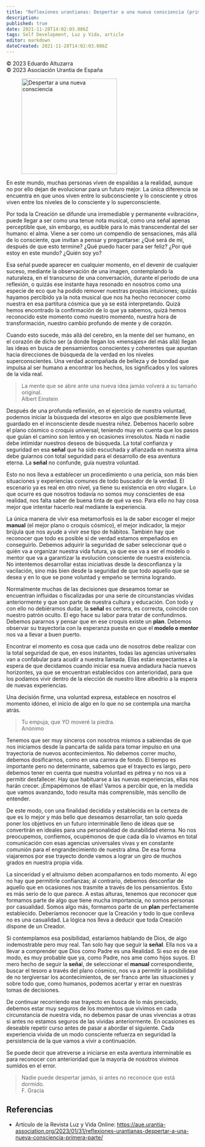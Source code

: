 ```yaml
---
title: "Reflexiones urantianas: Despertar a una nueva consciencia (primera parte)"
description: 
published: true
date: 2021-11-28T14:02:03.086Z
tags: Self Development, Luz y Vida, article
editor: markdown
dateCreated: 2021-11-28T14:02:03.086Z
---
```


<p class="v-card v-sheet theme--light grey lighten-3 px-2">© 2023 Eduardo Altuzarra<br>© 2023 Asociación Urantia de España</p>

<figure id="Figure_11" class="image urantiapedia image-style-align-left">
<img src="../../../output/wikijs/image/article/Luz_y_Vida/LyV_2023_02/Mi-parrafo-favorito.jpg" alt="Despertar a una nueva consciencia" width="250">
</figure>

En este mundo, muchas personas viven de espaldas a la realidad, aunque no por ello dejan de evolucionar para un futuro mejor. La única diferencia se encuentra en que unos viven entre lo subconsciente y lo consciente y otros viven entre los niveles de lo consciente y lo superconsciente.

Por toda la Creación se difunde una irremediable y permanente «vibración», puede llegar a ser como una tenue nota musical, como una señal apenas perceptible que, sin embargo, es audible para lo más transcendental del ser humano: el alma. Viene a ser como un compendio de sensaciones, más allá de lo consciente, que invitan a pensar y preguntarse: ¿Qué será de mí, después de que esto termine? ¿Qué puedo hacer para ser feliz? ¿Por qué estoy en este mundo? ¿Quién soy yo?

Esa señal puede aparecer en cualquier momento, en el devenir de cualquier suceso, mediante la observación de una imagen, contemplando la naturaleza, en el transcurso de una conversación, durante el periodo de una reflexión, o quizás ese instante haya resonado en nosotros como una especie de eco que ha podido remover nuestras propias intuiciones; quizás hayamos percibido ya la nota musical que nos ha hecho reconocer como nuestra en esa partitura cósmica que ya se está interpretando. Quizá hemos encontrado la confirmación de lo que ya sabemos, quizá hemos reconocido este momento como nuestro momento, nuestra hora de transformación, nuestro cambio profundo de mente y de corazón.

Cuando esto sucede, más allá del cerebro, en la mente del ser humano, en el corazón de dicho ser (a donde llegan los «mensajes» del más allá) llegan las ideas en busca de pensamientos conscientes y coherentes que apuntan hacia direcciones de búsqueda de la verdad en los niveles superconscientes. Una verdad acompañada de belleza y de bondad que impulsa al ser humano a encontrar los hechos, los significados y los valores de la vida real.

> La mente que se abre ante una nueva idea jamás volverá a su tamaño original.  
> Albert Einstein

Después de una profunda reflexión, en el ejercicio de nuestra voluntad, podemos iniciar la búsqueda del «tesoro» en algo que posiblemente lleve guardado en el inconsciente desde nuestra niñez. Debemos hacerlo sobre el plano cósmico o croquis universal, teniendo muy en cuenta que los pasos que guían el camino son lentos y en ocasiones irresolutos. Nada ni nadie debe intimidar nuestros deseos de búsqueda. La total confianza y seguridad en esa **señal** que ha sido escuchada y afianzada en nuestra alma debe guiarnos con total seguridad para el desarrollo de esa aventura eterna. La **señal** no confunde, guía nuestra voluntad.

Esto no nos lleva a establecer un procedimiento o una pericia, son más bien situaciones y experiencias comunes de todo buscador de la verdad. El escenario ya es real en otro nivel, ya tiene su existencia en otro «lugar». Lo que ocurre es que nosotros todavía no somos muy conscientes de esa realidad, nos falta saber de buena tinta de qué va eso. Para ello no hay cosa mejor que intentar hacerlo real mediante la experiencia.

La única manera de vivir esa metamorfosis es la de saber escoger el mejor **manual** (el mejor plano o croquis cósmico), el mejor indicador, la mejor brújula que nos ayude a vivir ese tipo de hábitos. También hay que reconocer que todo es posible si de verdad estamos empeñados en conseguirlo. Debemos adquirir la seguridad de saber seleccionar qué o quién va a organizar nuestra vida futura, ya que ese va a ser el modelo o mentor que va a garantizar la evolución consciente de nuestra existencia. No intentemos desarrollar estas iniciativas desde la desconfianza y la vacilación, sino más bien desde la seguridad de que todo aquello que se desea y en lo que se pone voluntad y empeño se termina logrando.

Normalmente muchas de las decisiones que deseamos tomar se encuentran influidas o fiscalizadas por una serie de circunstancias vividas anteriormente y que son parte de nuestra cultura y educación. Con todo y con ello no debiéramos dudar, la **señal** es certera, es correcta, coincide con nuestro patrón oculto. El ego hace su labor para tratar de confundirnos. Debemos pararnos y pensar que en ese croquis existe un **plan**. Debemos observar su trayectoria con la esperanza puesta en que el **modelo o mentor** nos va a llevar a buen puerto.

Encontrar el momento es cosa que cada uno de nosotros debe realizar con la total seguridad de que, en esos instantes, todas las agencias universales van a confabular para acudir a nuestra llamada. Ellas están expectantes a la espera de que decidamos cuando iniciar esa nueva andadura hacia nuevos horizontes, ya que se encuentran establecidos con anterioridad, para que los podamos vivir dentro de la elección de nuestro libre albedrío a la espera de nuevas experiencias.

Una decisión firme, una voluntad expresa, establece en nosotros el momento idóneo, el inicio de algo en lo que no se contempla una marcha atrás.

> Tu empuja, que YO moveré la piedra.  
> Anónimo

Tenemos que ser muy sinceros con nosotros mismos a sabiendas de que nos iniciamos desde la pancarta de salida para tomar impulso en una trayectoria de nuevos acontecimientos. No debemos correr mucho, debemos dosificarnos, como en una carrera de fondo. El tiempo es importante pero no determinante, sabemos que el trayecto es largo, pero debemos tener en cuenta que nuestra voluntad es pétrea y no nos va a permitir desfallecer. Hay que habituarse a las nuevas experiencias, ellas nos harán crecer. ¡Empapémonos de ellas! Vamos a percibir que, en la medida que vamos avanzando, todo resulta más comprensible, más sencillo de entender.

De este modo, con una finalidad decidida y establecida en la certeza de que es lo mejor y más bello que deseamos desarrollar, tan solo queda poner los objetivos en un futuro interminable lleno de ideas que se convertirán en ideales para una personalidad de durabilidad eterna. No nos preocupemos, confiemos, ocupémonos de que cada día lo vivamos en total comunicación con esas agencias universales vivas y en constante comunión para el engrandecimiento de nuestra alma. De esa forma viajaremos por ese trayecto donde vamos a lograr un giro de muchos grados en nuestra propia vida.

La sinceridad y el altruismo deben acompañarnos en todo momento. Al ego no hay que permitirle confianzas; al contrario, debemos desconfiar de aquello que en ocasiones nos trasmite a través de los pensamientos. Esto es más serio de lo que parece. A estas alturas, tenemos que reconocer que formamos parte de algo que tiene mucha importancia, no somos personas por casualidad. Somos algo más, formamos parte de un **plan** perfectamente establecido. Deberíamos reconocer que la Creación y todo lo que conlleva no es una casualidad. La lógica nos lleva a deducir que toda Creación dispone de un Creador.

Si contemplamos esa posibilidad, estaríamos hablando de Dios, de algo indemostrable pero muy real. Tan solo hay que seguir la **señal**. Ella nos va a llevar a comprender que Dios como Padre es una Realidad. Si eso es de ese modo, es muy probable que ya, como Padre, nos ame como hijos suyos. El mero hecho de seguir la **seña**l, de seleccionar el **manual** correspondiente, buscar el tesoro a través del plano cósmico, nos va a permitir la posibilidad de no tergiversar los acontecimientos, de ser franco ante las situaciones y sobre todo que, como humanos, podemos acertar y errar en nuestras tomas de decisiones.

De continuar recorriendo ese trayecto en busca de lo más preciado, debemos estar muy seguros de los momentos que vivimos en cada circunstancia de nuestra vida, no debemos pasar de unas vivencias a otras si antes no estamos seguros de las vividas anteriormente. En ocasiones es deseable repetir curso antes de pasar a abordar el siguiente. Cada experiencia vivida de un modo consciente refuerza en seguridad la persistencia de la que vamos a vivir a continuación.

Se puede decir que atreverse a iniciarse en esta aventura interminable es para reconocer con anterioridad que la mayoría de nosotros vivimos sumidos en el error.

> Nadie puede despertar jamás, si antes no reconoce que está dormido.  
> F. Gracia

## Referencias

- Artículo de la Revista Luz y Vida Online: https://aue.urantia-association.org/2023/01/31/reflexiones-urantianas-despertar-a-una-nueva-consciencia-primera-parte/